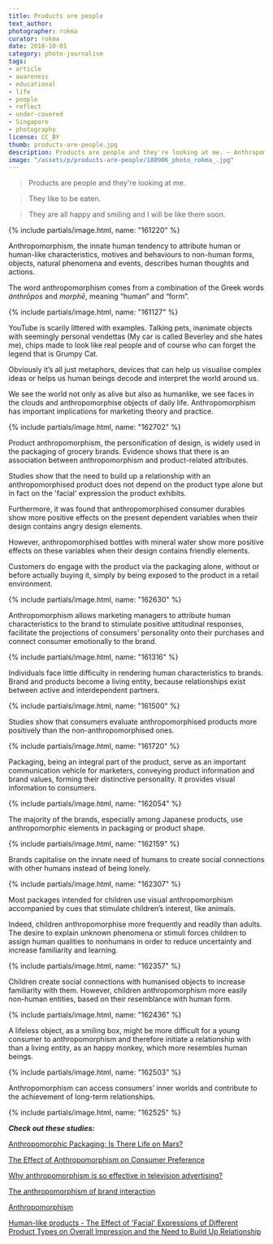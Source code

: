```yaml
---
title: Products are people
text_author:
photographer: rokma
curator: rokma
date: 2018-10-01
category: photo-journalism
tags:
- article
- awareness
- educational
- life
- people
- reflect
- under-covered
- Singapore
- photography
license: CC_BY
thumb: products-are-people.jpg
description: Products are people and they're looking at me. – Anthropomorphism, the innate human tendency to attribute human or human-like characteristics, motives and behaviours to non-human forms, objects, natural phenomena and events, describes human thoughts and actions.
image: "/assets/p/products-are-people/180906_photo_rokma_.jpg"
---
```


>Products are people and they're looking at me.

>They like to be eaten.

>They are all happy and smiling and I will be like them soon.

{% include partials/image.html, name: "161220" %}

Anthropomorphism, the innate human tendency to attribute human or human-like characteristics, motives and behaviours to non-human forms, objects, natural phenomena and events, describes human thoughts and actions.

The word anthropomorphism comes from a combination of the Greek words _ánthrōpos_ and _morphē_, meaning “human” and “form”.


{% include partials/image.html, name: "161127" %}

YouTube is scarily littered with examples. Talking pets, inanimate objects with seemingly personal vendettas (My car is called Beverley and she hates me), chips made to look like real people and of course who can forget the legend that is Grumpy Cat.

Obviously it’s all just metaphors, devices that can help us visualise complex ideas or helps us human beings decode and interpret the world around us.


We see the world not only as alive but also as humanlike, we see faces in the clouds and anthropomorphise objects of daily life. Anthropomorphism has important implications for marketing theory and practice.

{% include partials/image.html, name: "162702" %}


Product anthropomorphism, the personification of design, is widely used in the packaging of grocery brands. Evidence shows that there is an association between anthropomorphism and product-related attributes.


Studies show that the need to build up a relationship with an anthropomorphised product does not depend on the product type alone but in fact on the 'facial' expression the product exhibits.

Furthermore, it was found that anthropomorphised consumer durables show more positive effects on the present dependent variables when their design contains angry design elements.

However, anthropomorphised bottles with mineral water show more positive effects on these variables when their design contains friendly elements.




Customers do engage with the product via the packaging alone, without or before actually buying it, simply by being exposed to the product in a retail environment.

{% include partials/image.html, name: "162630" %}


Anthropomorphism allows marketing managers to attribute human characteristics to the brand to stimulate positive attitudinal responses, facilitate the projections of consumers’ personality onto their purchases and connect consumer emotionally to the brand.


{% include partials/image.html, name: "161316" %}

Individuals face little difficulty in rendering human characteristics to brands. Brand and products become a living entity, because relationships exist between active and interdependent partners.


{% include partials/image.html, name: "161500" %}

Studies show that consumers evaluate anthropomorphised products more positively than the non-anthropomorphised ones.



{% include partials/image.html, name: "161720" %}

Packaging, being an integral part of the product, serve as an important communication vehicle for marketers, conveying product information and brand values, forming their distinctive personality. It provides visual information to consumers.


{% include partials/image.html, name: "162054" %}


The majority of the brands, especially among Japanese products, use anthropomorphic elements in packaging or product shape.


{% include partials/image.html, name: "162159" %}


Brands capitalise on the innate need of humans to create social connections with other humans instead of being lonely.


{% include partials/image.html, name: "162307" %}


Most packages intended for children use visual anthropomorphism accompanied by cues that stimulate children’s interest, like animals.

Indeed, children anthropomorphise more frequently and readily than adults. The desire to explain unknown phenomena or stimuli forces children to assign human qualities to nonhumans in order to reduce uncertainty and increase familiarity and learning.  



{% include partials/image.html, name: "162357" %}

Children create social connections with humanised objects to increase familiarity with them. However, children anthropomorphism more easily non-human entities, based on their resemblance with human form.

{% include partials/image.html, name: "162436" %}


A lifeless object, as a smiling box, might be more difficult for a young consumer to anthropomorphism and therefore initiate a relationship with than a living entity, as an happy monkey, which more resembles human beings.


{% include partials/image.html, name: "162503" %}

Anthropomorphism can access consumers’ inner worlds and contribute to the achievement of long-term relationships.


{% include partials/image.html, name: "162525" %}






_**Check out these studies:**_

[Anthropomorphic Packaging: Is There Life on Mars?](http://eprints.whiterose.ac.uk/87337/2/AnthropomorphicPackagingThereMars%5B1%5D.pdf)


[The Effect of Anthropomorphism on Consumer Preference](http://www.acrwebsite.org/volumes/v43/acr_vol43_1019046.pdf)


[Why anthropomorphism is so effective in television advertising?](https://garthburley.wordpress.com/2017/03/31/why-anthropomorphism-is-so-effective-in-television-advertising/)

[The anthropomorphism of brand interaction](http://www.bandt.com.au/uncategorised/The-anthropomorphism-of-brand-interaction)

[Anthropomorphism](http://www.literarydevices.com/anthropomorphism/)

[Human-like products - The Effect of 'Facial' Expressions of Different Product Types on Overall Impression and the Need to Build Up Relationship](https://essay.utwente.nl/69514/1/Riesenbeck_MA_BMS.pdf)

